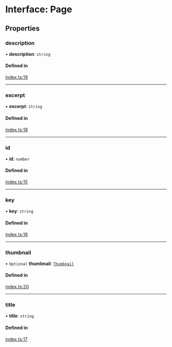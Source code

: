 # Interface: Page

## Properties

### description

• **description**: `string`

#### Defined in

[index.ts:19](https://github.com/ShivamJoker/Wiki-Img/blob/d1a4f6f/src/index.ts#L19)

___

### excerpt

• **excerpt**: `string`

#### Defined in

[index.ts:18](https://github.com/ShivamJoker/Wiki-Img/blob/d1a4f6f/src/index.ts#L18)

___

### id

• **id**: `number`

#### Defined in

[index.ts:15](https://github.com/ShivamJoker/Wiki-Img/blob/d1a4f6f/src/index.ts#L15)

___

### key

• **key**: `string`

#### Defined in

[index.ts:16](https://github.com/ShivamJoker/Wiki-Img/blob/d1a4f6f/src/index.ts#L16)

___

### thumbnail

• `Optional` **thumbnail**: [`Thumbnail`](Thumbnail.md)

#### Defined in

[index.ts:20](https://github.com/ShivamJoker/Wiki-Img/blob/d1a4f6f/src/index.ts#L20)

___

### title

• **title**: `string`

#### Defined in

[index.ts:17](https://github.com/ShivamJoker/Wiki-Img/blob/d1a4f6f/src/index.ts#L17)
